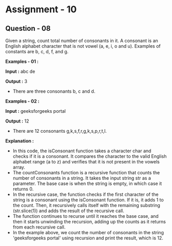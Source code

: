 # **Assignment - 10**

## **Question - 08**

Given a string, count total number of consonants in it. A consonant is an English alphabet character that is not vowel (a, e, i, o and u). Examples of constants are b, c, d, f, and g.

**Examples - 01 :**

**Input :** abc de

**Output :** 3
- There are three consonants b, c and d.

**Examples - 02 :**

**Input :** geeksforgeeks portal

**Output :** 12
- There are 12 consonants g,k,s,f,r,g,k,s,p,r,t,l.


**Explanation :**
- In this code, the isConsonant function takes a character char and checks if it is a consonant. It compares the character to the valid English alphabet range (a to z) and verifies that it is not present in the vowels array.
- The countConsonants function is a recursive function that counts the number of consonants in a string. It takes the input string str as a parameter. The base case is when the string is empty, in which case it returns 0.
- In the recursive case, the function checks if the first character of the string is a consonant using the isConsonant function. If it is, it adds 1 to the count. Then, it recursively calls itself with the remaining substring (str.slice(1)) and adds the result of the recursive call.
- The function continues to recurse until it reaches the base case, and then it starts unwinding the recursion, adding up the counts as it returns from each recursive call.
- In the example above, we count the number of consonants in the string 'geeksforgeeks portal' using recursion and print the result, which is 12.